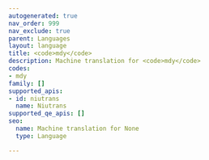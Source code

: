 ```yaml
---
autogenerated: true
nav_order: 999
nav_exclude: true
parent: Languages
layout: language
title: <code>mdy</code>
description: Machine translation for <code>mdy</code>
codes:
- mdy
family: []
supported_apis:
- id: niutrans
  name: Niutrans
supported_qe_apis: []
seo:
  name: Machine translation for None
  type: Language

---
```



